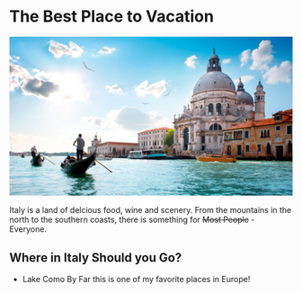 # The Best Place to Vacation #

![An image of Italy](Venice.jpg)

Italy is a land of delcious food, wine and scenery. From the mountains in the north to the southern coasts, there is something for ~~Most People~~ - Everyone. 

## Where in Italy Should you Go? ##
 * Lake Como 
 By Far this is one of my favorite places in Europe! 


